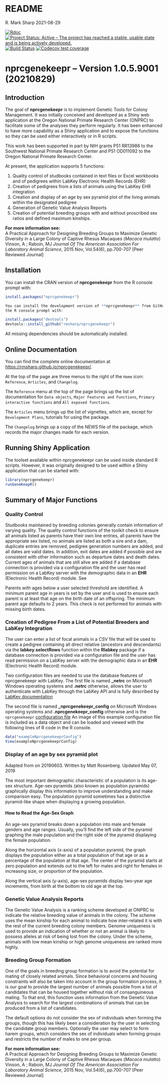 README
================
R. Mark Sharp
2021-08-29

[![Rdoc](https://www.rdocumentation.org/badges/version/nprcgenekeepr)](https://www.rdocumentation.org/packages/nprcgenekeepr)
[![Project Status: Active – The project has reached a stable, usable
state and is being actively
developed.](https://www.repostatus.org/badges/latest/active.svg)](https://www.repostatus.org/#active)
[![Build
Status](https://travis-ci.org/rmsharp/nprcgenekeepr.svg?branch=master)](https://travis-ci.org/rmsharp/nprcgenekeepr)
[![Codecov test
coverage](https://codecov.io/gh/rmsharp/nprcgenekeepr/branch/master/graph/badge.svg)](https://codecov.io/gh/rmsharp/nprcgenekeepr?branch=master)
<!--[![](https://www.r-pkg.org/badges/version/nprcgenekeepr)](https://cran.r-project.org/package=nprcgenekeepr)

<!--[![Rdoc](https://www.rdocumentation.org/badges/version/RDocumentation)](https://www.rdocumentation.org/packages/RDocumentation)
<!--[![Rdoc](https://www.rdocumentation.org/badges/version/nprcgenekeepr)](https://www.rdocumentation.org/packages/gh/rmsharp/nprcgenekeepr)

<!-- README.md is generated from README.Rmd. Please edit that file -->

# nprcgenekeepr – Version 1.0.5.9001 (20210829)

## Introduction

The goal of **nprcgenekeepr** is to implement Genetic Tools for Colony
Management. It was initially conceived and developed as a Shiny web
application at the Oregon National Primate Research Center (ONPRC) to
facilitate some of the analyses they perform regularly. It has been
enhanced to have more capability as a Shiny application and to expose
the functions so they can be used either interactively or in R scripts.

This work has been supported in part by NIH grants P51 RR13986 to the
Southwest National Primate Research Center and P51 OD011092 to the
Oregon National Primate Research Center.

<!--It is now managed and maintained as a joint effort between ONPRC-->
<!--and Southwest National Primate Research Center (SNPRC) with the -->
<!--coding being done by R. Mark Sharp, Ph.D.-->

At present, the application supports 5 functions:

1.  Quality control of studbooks contained in text files or Excel
    workbooks and of pedigrees within LabKey Electronic Health Records
    (EHR)
2.  Creation of pedigrees from a lists of animals using the LabKey EHR
    integration
3.  Creation and display of an age by sex pyramid plot of the living
    animals within the designated pedigree
4.  Generation of Genetic Value Analysis Reports
5.  Creation of potential breeding groups with and without proscribed
    sex ratios and defined maximum kinships.

**For more information see:**  
A Practical Approach for Designing Breeding Groups to Maximize Genetic
Diversity in a Large Colony of Captive Rhesus Macaques (*Macaca
mulatto*) Vinson, A ; Raboin, MJ *Journal Of The American Association
For Laboratory Animal Science*, 2015 Nov, Vol.54(6), pp.700-707 \[Peer
Reviewed Journal\]

## Installation

You can install the CRAN version of **nprcgenekeepr** from the R console
prompt with:

``` r
install.packages("nprcgenekeepr")

You can install the development version of **nprcgenekeepr** from GitHub from
the R console prompt with:
```

``` r
install.packages("devtools")
devtools::install_github("rmsharp/nprcgenekeepr")
```

All missing dependencies should be automatically installed.

## Online Documentation

You can find the complete online documentation at
<https://rmsharp.github.io/nprcgenekeepr/>.

At the top of the page are three menus to the right of the `Home` icon:
`Reference`, `Articles`, and `Changelog`.

The `Reference` menu at the top of the page brings up the list of
documentation for `Data objects`, `Major Features and Functions`,
`Primary interactive functions` and `All exposed functions`.

The `Articles` menu brings up the list of vignettes, which are, except
for `Development Plans`, tutorials for using the package.

The `Changelog` brings up a copy of the NEWS file of the package, which
records the major changes made for each version.

## Running Shiny Application

The toolset available within nprcgenekeepr can be used inside standard R
scripts. However, it was originally designed to be used within a Shiny
application that can be started with:

``` r
library(nprcgenekeepr)
runGeneKeepR()
```

## Summary of Major Functions

### Quality Control

Studbooks maintained by breeding colonies generally contain information
of varying quality. The quality control functions of the toolkit check
to ensure all animals listed as parents have their own line entries, all
parents have the appropriate sex listed, no animals are listed as both a
sire and a dam, duplicate entries are removed, pedigree generation
numbers are added, and all dates are valid dates. In addition, exit
dates are added if possible and are consistent with other information
such as departure dates and death dates. Current ages of animals that
are still alive are added if a database connection is provided via a
configuration file and the user has read permission on a LabKey server
with the demographic data in an **EHR** (Electronic Health Record)
module. See

Parents with ages below a user selected threshold are identified. A
minimum parent age in years is set by the user and is used to ensure
each parent is at least that age on the birth date of an offspring. The
minimum parent age defaults to 2 years. This check is not performed for
animals with missing birth dates.

### Creation of Pedigree From a List of Potential Breeders and LabKey Integration

The user can enter a list of focal animals in a CSV file that will be
used to create a pedigree containing all direct relative (ancestors and
descendants) via the **labkey.selectRows** function within the
**Rlabkey** package if a database connection is provided via a
configuration file and the user has read permission on a LabKey server
with the demographic data in an **EHR** (Electronic Health Record)
module.

Two configuration files are needed to use the database features of
nprcgenekeepr with LabKey. The first file is named **\_netrc** on
Microsoft Windows operating systems and **.netrc** otherwise, allows the
user to authenticate with LabKey through the LabKey API and is fully
described by [LabKey
documentation](https://www.labkey.org/Documentation/wiki-page.view?name=netrc)

The second file is named **\_nprcgenekeepr_config** on Microsoft Windows
operating systems and **.nprcgenekeepr_config** otherwise and is the
`nprcgenekeepr` [configuration
file](https://github.com/rmsharp/nprcgenekeepr/blob/master/inst/extdata/example_nprcgenekeepr_config)
An image of this example configuration file is included as a data object
and can be loaded and viewed with the following lines of R code in the R
console.

``` r
data("exampleNprcgenekeeprConfig")
View(exampleNprcgenekeeprConfig)
```

### Display of an age by sex pyramid plot

Adapted from on 20190603. Written by Matt Rosenberg. Updated May 07,
2019

The most important demographic characteristic of a population is its
age-sex structure. Age-sex pyramids (also known as population pyramids)
graphically display this information to improve understanding and make
comparison easy. The population pyramid sometimes has a distinctive
pyramid-like shape when displaying a growing population.

#### How to Read the Age-Sex Graph

An age-sex pyramid breaks down a population into male and female genders
and age ranges. Usually, you’ll find the left side of the pyramid
graphing the male population and the right side of the pyramid
displaying the female population.

Along the horizontal axis (x-axis) of a population pyramid, the graph
displays the population either as a total population of that age or as a
percentage of the population at that age. The center of the pyramid
starts at zero population and extends out to the left for males and
right for females in increasing size, or proportion of the population.

Along the vertical axis (y-axis), age-sex pyramids display two-year age
increments, from birth at the bottom to old age at the top.

### Genetic Value Analysis Reports

The Genetic Value Analysis is a ranking scheme developed at ONPRC to
indicate the relative breeding value of animals in the colony. The
scheme uses the mean kinship for each animal to indicate how
inter-related it is with the rest of the current breeding colony
members. Genome uniqueness is used to provide an indication of whether
or not an animal is likely to possess alleles at risk of being lost from
the colony. Under the scheme, animals with low mean kinship or high
genome uniqueness are ranked more highly.

### Breeding Group Formation

One of the goals in breeding group formation is to avoid the potential
for mating of closely related animals. Since behavioral concerns and
housing constraints will also be taken into account in the group
formation process, it is our goal to provide the largest number of
animals possible from a list of candidates that can be housed together
without risk of consanguineous mating. To that end, this function uses
information from the Genetic Value Analysis to search for the largest
combinations of animals that can be produced from a list of candidates.

The default options do not consider the sex of individuals when forming
the groups, though this has likely been a consideration by the user in
selecting the candidate group members. Optionally the user may select to
form harem groups, which considers the sex of individuals when forming
groups and restricts the number of males to one per group.

**For more information see:**  
A Practical Approach for Designing Breeding Groups to Maximize Genetic
Diversity in a Large Colony of Captive Rhesus Macaques (*Macaca
mulatto*) Vinson, A ; Raboin, MJ *Journal Of The American Association
For Laboratory Animal Science*, 2015 Nov, Vol.54(6), pp.700-707 \[Peer
Reviewed Journal\]

